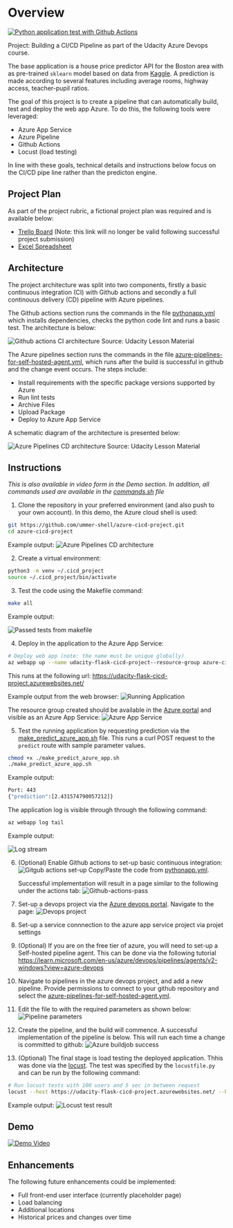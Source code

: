 
# Overview
[![Python application test with Github Actions](https://github.com/ummer-shell/azure-cicd-project/actions/workflows/pythonapp.yml/badge.svg)](https://github.com/ummer-shell/azure-cicd-project/actions/workflows/pythonapp.yml)

Project: Building a CI/CD Pipeline as part of the Udacity Azure Devops course. 

The base application is a house price predictor API for the Boston area  with as pre-trained `sklearn` model based on data from [Kaggle](https://www.kaggle.com/c/boston-housing). A prediction is made according to several features including average rooms, highway access, teacher-pupil ratios.

The goal of this project is to create a pipeline that can automatically build, test and deploy the web app Azure. To do this, the following tools were leveraged:
- Azure App Service
- Azure Pipeline
- Github Actions
- Locust (load testing)

In line with these goals, technical details and instructions below focus on the CI/CD pipe line rather than the predicton engine.

## Project Plan
As part of the project rubric, a fictional project plan was required and is available below:
- [Trello Board](https://trello.com/b/s2edAcH3/udacity-ci-cd-pipeline) (Note: this link will no longer be valid following successful project submission)
- [Excel Spreadsheet](https://github.com/ummer-shell/azure-cicd-project/blob/main/project-plan.xlsx)


## Architecture
The project architecture was split into two components, firstly a basic continuous integration (CI) with Github actions and secondly a full continouus delivery (CD) pipeline with Azure pipelines.

The Github actions section runs the commands in the file [pythonapp.yml](./.github/workflows/pythonapp.yml) which installs dependencies, checks the python code lint and runs a basic test. The architecture is below:

![Github actions CI architecture](./Screenshots/github-actions-architecture.PNG)
Source: Udacity Lesson Material

The Azure pipelines section runs the commands in the file [azure-pipelines-for-self-hosted-agent.yml](./azure-pipelines-for-self-hosted-agent.yml), which runs after the build is successful in github and the change event occurs. The steps include:
- Install requirements with the specific package versions supported by Azure
- Run lint tests
- Archive Files
- Upload Package
- Deploy to Azure App Service

A schematic diagram of the architecture is presented below:

![Azure Pipelines CD architecture](./Screenshots/azure-cd-architecture.PNG)
Source: Udacity Lesson Material


## Instructions
*This is also available in video form in the Demo section. In addition, all commands used are available in the [commands.sh]() file*

1. Clone the repository in your preferred environment (and also push to your own account). In this demo, the Azure cloud shell is used: 
```bash
git https://github.com/ummer-shell/azure-cicd-project.git
cd azure-cicd-project
```
Example output:
![Azure Pipelines CD architecture](./Screenshots/cloned-in-azure-cloud-shell.PNG)

2. Create a virtual environment:
```bash
python3 -m venv ~/.cicd_project
source ~/.cicd_project/bin/activate
```

3. Test the code using the Makefile command:
```bash 
make all
```
Example output:

![Passed tests from makefile](./Screenshots//makefile-tests.PNG)

4. Deploy in the application to the Azure App Service:
```bash
# Deploy web app (note: the name must be unique globally)
az webapp up --name udacity-flask-cicd-project--resource-group azure-cicd-project
```
This runs at the following url: https://udacity-flask-cicd-project.azurewebsites.net/

Example output from the web browser:
![Running Application](./Screenshots/running-application.PNG)

The resource group created should be available in the [Azure portal](https://portal.azure.com/) and visible as an Azure App Service:
![Azure App Service](./Screenshots/azure-app-service.PNG)

5. Test the running application by requesting prediction via the [make_predict_azure_app.sh](./make_predict_azure_app.sh) file. This runs a curl POST request to the `predict` route with sample parameter values.
```bash
chmod +x ./make_predict_azure_app.sh
./make_predict_azure_app.sh
```
Example output:
```bash
Port: 443
{"prediction":[2.431574790057212]}
```
The application log is visible through through the following command:
```bash
az webapp log tail
```

Example output:

![Log stream](./Screenshots/log-stream.PNG)

6. (Optional) Enable Github actions to set-up basic continuous integration:
![Gitgub actions set-up](./Screenshots/github-actions-setup.PNG)
Copy/Paste the code from [pythonapp.yml](./.github/workflows/pythonapp.yml).

    Successful implementation will result in a page similar to the following under the actions tab:
    ![Github-actions-pass](./Screenshots/github-action-pass.PNG)

7. Set-up a devops project via the [Azure devops portal](https://dev.azure.com). Navigate to the page:
![Devops project](./Screenshots/azure-devops-project.PNG)

8. Set-up a service connnection to the azure app service project via projet settings

9. (Optional) If you are on the free tier of azure, you will need to set-up a Self-hosted pipeline agent. This can be done via the following tutorial
https://learn.microsoft.com/en-us/azure/devops/pipelines/agents/v2-windows?view=azure-devops 

10. Navigate to pipelines in the azure devops project, and add a new pipeline. Provide permissions to connect to your github repository and select the [azure-pipelines-for-self-hosted-agent.yml](./azure-pipelines-for-self-hosted-agent.yml).

11. Edit the file to with the required parameters as shown below:
![Pipeline parameters](./Screenshots/azure-pipeline-parameters.PNG)

12. Create the pipeline, and the build will commence. A successful implementation of the pipeline is below. This will run each time a change is committed to github:
![Azure buildjob success](./Screenshots/successful-run-buildjob.PNG)

13. (Optional) The final stage is load testing the deployed application. Thhis was done via the [locust](https://docs.locust.io/en/stable/what-is-locust.html). The test was specified by the `locustfile.py` and can be run by the following command:
```bash
# Run locust tests with 100 users and 5 sec in between request
locust --host https://udacity-flask-cicd-project.azurewebsites.net/ --headless -u 100 -r 5
```

Example output:
![Locust test result](./Screenshots/locust-test-result.PNG)

## Demo 

[![Demo Video](https://img.youtube.com/vi/YOUTUBE_VIDEO_ID_HERE/0.jpg)](https://www.youtube.com/watch?v=YOUTUBE_VIDEO_ID_HERE)


## Enhancements
The following future enhancements could be implemented:
- Full front-end user interface (currently placeholder page)
- Load balancing
- Additional locations
- Historical prices and changes over time
